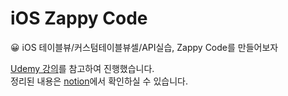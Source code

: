 # iOS Zappy Code
😀 iOS 테이블뷰/커스텀테이블뷰셀/API실습, Zappy Code를 만들어보자

[Udemy 강의](https://www.udemy.com/course/build-your-first-iphone-app-ios-14-apps-using-swift-5/)를 참고하여 진행했습니다.\
정리된 내용은 [notion](https://notion.seunghun.ml/Build-your-first-iPhone-app-8f4640f8c10d49109e250106002bccd1)에서 확인하실 수 있습니다.

